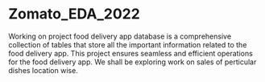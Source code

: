 # Zomato_EDA_2022
Working on project food delivery app database is a comprehensive collection of tables that store all the important information related to the food delivery app. This project ensures seamless and efficient operations for the food delivery app. We shall be exploring work on sales of perticular dishes location wise. 

